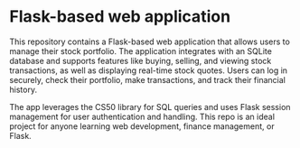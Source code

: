 # Flask-based web application
This repository contains a Flask-based web application that allows users to manage their stock portfolio. The application integrates with an SQLite database and supports features like buying, selling, and viewing stock transactions, as well as displaying real-time stock quotes. Users can log in securely, check their portfolio, make transactions, and track their financial history.

The app leverages the CS50 library for SQL queries and uses Flask session management for user authentication and handling. This repo is an ideal project for anyone learning web development, finance management, or Flask.
